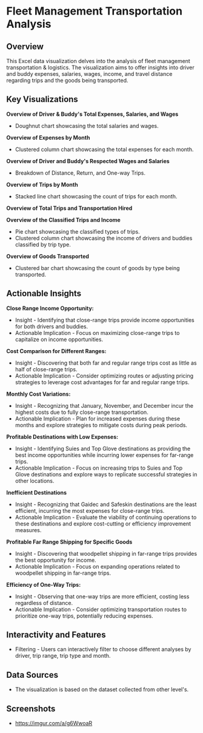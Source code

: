 # Fleet Management Transportation Analysis

## Overview

This Excel data visualization delves into the analysis of fleet management transportation & logistics. The visualization aims to offer insights into driver and buddy expenses, salaries, wages, income, and travel distance regarding trips and the goods being transported.

## Key Visualizations

**Overview of Driver & Buddy's Total Expenses, Salaries, and Wages**

 - Doughnut chart showcasing the total salaries and wages.


**Overview of Expenses by Month**

 - Clustered column chart showcasing the total expenses for each month.


**Overview of Driver and Buddy's Respected Wages and Salaries**

 - Breakdown of Distance, Return, and One-way Trips.


**Overview of Trips by Month**

 - Stacked line chart showcasing the count of trips for each month.


**Overview of Total Trips and Transportation Hired**


**Overview of the Classified Trips and Income**

 - Pie chart showcasing the classified types of trips.
 - Clustered column chart showcasing the income of drivers and buddies classified by trip type.


**Overview of Goods Transported**

 - Clustered bar chart showcasing the count of goods by type being transported.

## Actionable Insights

**Close Range Income Opportunity:**

 - Insight - Identifying that close-range trips provide income opportunities for both drivers and buddies.
 - Actionable Implication - Focus on maximizing close-range trips to capitalize on income opportunities.

**Cost Comparison for Different Ranges:**

 - Insight - Discovering that both far and regular range trips cost as little as half of close-range trips.
 - Actionable Implication - Consider optimizing routes or adjusting pricing strategies to leverage cost advantages for far and regular range trips.

**Monthly Cost Variations:**

 - Insight - Recognizing that January, November, and December incur the highest costs due to fully close-range transportation.
 - Actionable Implication - Plan for increased expenses during these months and explore strategies to mitigate costs during peak periods.

**Profitable Destinations with Low Expenses:**

 - Insight - Identifying Suies and Top Glove destinations as providing the best income opportunities while incurring lower expenses for far-range trips.
 - Actionable Implication - Focus on increasing trips to Suies and Top Glove destinations and explore ways to replicate successful strategies in other locations.

**Inefficient Destinations**

 - Insight - Recognizing that Gaidec and Safeskin destinations are the least efficient, incurring the most expenses for close-range trips.
 - Actionable Implication - Evaluate the viability of continuing operations to these destinations and explore cost-cutting or efficiency improvement measures.

**Profitable Far Range Shipping for Specific Goods**

 - Insight - Discovering that woodpellet shipping in far-range trips provides the best opportunity for income.
 - Actionable Implication - Focus on expanding operations related to woodpellet shipping in far-range trips.

**Efficiency of One-Way Trips:**

 - Insight - Observing that one-way trips are more efficient, costing less regardless of distance.
 - Actionable Implication - Consider optimizing transportation routes to prioritize one-way trips, potentially reducing expenses.

## Interactivity and Features

 - Filtering - Users can interactively filter to choose different analyses by driver, trip range, trip type and month.


## Data Sources

 - The visualization is based on the dataset collected from other level's.

## Screenshots

 - https://imgur.com/a/g6WwoaR


